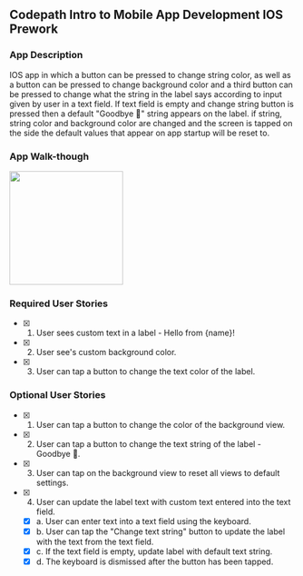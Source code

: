## Codepath Intro to Mobile App Development IOS Prework

### App Description
IOS app in which a button can be pressed to change string color, as well as a button can be pressed to change background color and a third button can be pressed to change what the string in the label says according to input given by user in a text field. If text field is empty and change string button is pressed then a default "Goodbye 👋" string appears on the label. if string, string color and background color are changed and the screen is tapped on the side the default values that appear on app startup will be reset to.

### App Walk-though


<img src="https://i.imgur.com/QVym8U5.gif" width=200><br>


### Required User Stories
- [x] 1. User sees custom text in a label - Hello from {name}!
- [x] 2. User see's custom background color.
- [x] 3. User can tap a button to change the text color of the label.

### Optional User Stories
- [x] 1. User can tap a button to change the color of the background view.
- [x] 2. User can tap a button to change the text string of the label - Goodbye 👋.
- [x] 3. User can tap on the background view to reset all views to default settings.
- [x] 4. User can update the label text with custom text entered into the text field.
   - [x] a. User can enter text into a text field using the keyboard.
   - [x] b. User can tap the "Change text string" button to update the label with the text from the text field.
   - [x] c. If the text field is empty, update label with default text string.
   - [x] d. The keyboard is dismissed after the button has been tapped.
